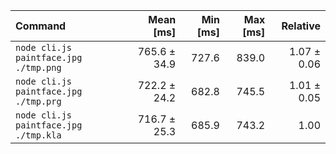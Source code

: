 | Command | Mean [ms] | Min [ms] | Max [ms] | Relative |
|:---|---:|---:|---:|---:|
| `node cli.js paintface.jpg ./tmp.png` | 765.6 ± 34.9 | 727.6 | 839.0 | 1.07 ± 0.06 |
| `node cli.js paintface.jpg ./tmp.prg` | 722.2 ± 24.2 | 682.8 | 745.5 | 1.01 ± 0.05 |
| `node cli.js paintface.jpg ./tmp.kla` | 716.7 ± 25.3 | 685.9 | 743.2 | 1.00 |
